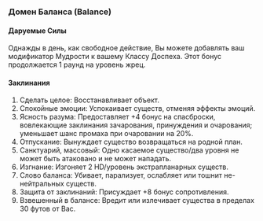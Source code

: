 ### Домен Баланса (Balance)
#### Даруемые Силы
Однажды в день, как свободное действие, Вы можете добавлять ваш модификатор Мудрости к вашему Классу Доспеха. Этот бонус продолжается 1 раунд на уровень жрец.
#### Заклинания
1. Сделать целое: Восстанавливает объект.
2. Спокойные эмоции: Успокаивает существ, отменяя эффекты эмоций.
3. Ясность разума: Предоставляет +4 бонус на спасброски, вовлекающие заклинания зачарования, принуждения и очарования; уменьшает шанс промаха при очаровании на 20%.
4. Отпускание: Вынуждает существо возвращаться на родной план.
5. Санктуарий, массовый: Одно касаемое существо/два уровня не может быть атаковано и не может нападать.
6. Изгнание: Изгоняет 2 HD/уровень экстрапланарных существ.
7. Слово баланса: Убивает, парализует, ослабляет или тошнит не-нейтральных существ.
8. Защита от заклинаний: Присуждает +8 бонус сопротивления.
9. Взвешенный в балансе: Вредит или излечивает существа в пределах 30 футов от Вас.




